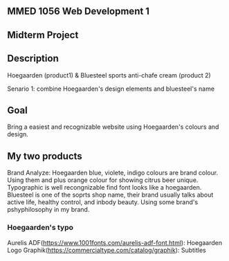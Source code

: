 ## MMED 1056 Web Development 1

## Midterm Project


## Description

Hoegaarden (product1) & Bluesteel sports anti-chafe cream (product 2)

Senario 1: combine Hoegaarden's design elements and bluesteel's name

## Goal

Bring a easiest and recognizable website using Hoegaarden's colours and design.


## My two products

Brand Analyze: Hoegaarden blue, violete, indigo colours are brand colour. Using them and plus orange colour for showing citrus beer unique. Typographic is well recongnizable find font looks like a hoegaarden. Bluesteel is one of the soprts shop name, their brand usually talks about active life, healthy control, and inbody beauty. Using some brand's pshyphilosophy in my brand. 

### Hoegaarden's typo

Aurelis ADF(https://www.1001fonts.com/aurelis-adf-font.html): Hoegaarden Logo
Graphik(https://commercialtype.com/catalog/graphik): Subtitles


